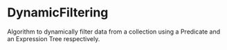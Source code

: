 # DynamicFiltering
Algorithm to dynamically filter data from a collection using a Predicate and an Expression Tree respectively.
